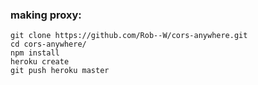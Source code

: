 ### making proxy:
```
git clone https://github.com/Rob--W/cors-anywhere.git
cd cors-anywhere/
npm install
heroku create
git push heroku master
```